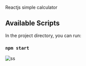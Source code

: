 Reactjs simple calculator

## Available Scripts

In the project directory, you can run:

### `npm start`


![ss](https://github.com/ravindukelum/react-simple-calculator/assets/67100910/9e88873e-39d3-4c3d-b3df-befdbf5d29ef)
